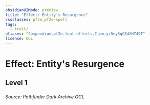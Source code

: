 ```yaml
---
obsidianUIMode: preview
title: "Effect: Entity's Resurgence"
cssclasses: pf2e,pf2e-spell
tags:
  - trait/
aliases: "Compendium.pf2e.feat-effects.Item.yr5ey5qC8dXH749T"
license: OGL
---
```

# Effect: Entity's Resurgence
## Level 1
### 








*Source: Pathfinder Dark Archive*
*OGL*